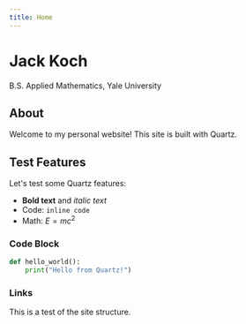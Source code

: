 ```yaml
---
title: Home
---
```


# Jack Koch

B.S. Applied Mathematics, Yale University

## About

Welcome to my personal website! This site is built with Quartz.

## Test Features

Let's test some Quartz features:

- **Bold text** and *italic text*
- Code: `inline code`
- Math: $E = mc^2$

### Code Block

```python
def hello_world():
    print("Hello from Quartz!")
```

### Links

This is a test of the site structure.
